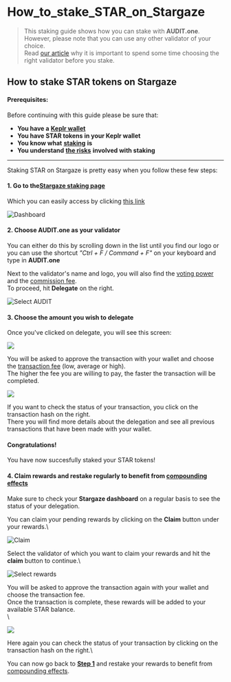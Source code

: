 # How\_to\_stake\_STAR\_on\_Stargaze

> This staking guide shows how you can stake with **AUDIT.one**.\
> However, please note that you can use any other validator of your choice.\
> Read [our article](importance\_of\_choosing\_the\_right\_validator.md) why it is important to spend some time choosing the right validator before you stake.

## How to stake STAR tokens on Stargaze

#### Prerequisites:

Before continuing with this guide please be sure that:

* **You have a** [**Keplr wallet**](how\_to\_create\_a\_keplr\_wallet.md)
* **You have STAR tokens in your Keplr wallet**
* **You know what** [**staking**](what\_is\_staking.md) **is**
* **You understand** [**the risks**](risks\_of\_staking.md) **involved with staking**

***

Staking STAR on Stargaze is pretty easy when you follow these few steps:

#### **1. Go to the**[**Stargaze staking page**](https://stake.stargaze.zone/stake)

Which you can easily access by clicking [this link](https://stake.stargaze.zone/stake)

![Dashboard](https://user-images.githubusercontent.com/95366163/149343886-a6de1a8f-7b62-433f-8567-d8963c1b7daa.png)

#### **2. Choose AUDIT.one as your validator**

You can either do this by scrolling down in the list until you find our logo or you can use the shortcut _"Ctrl + F / Command + F"_ on your keyboard and type in **AUDIT.one**

Next to the validator's name and logo, you will also find the [voting power](voting\_power.md) and the [commission fee](validator\_fee.md).\
To proceed, hit **Delegate** on the right.

![Select AUDIT](https://user-images.githubusercontent.com/95366163/149343922-5ece1028-ba72-4646-9824-c63763f038fb.png)

#### **3. Choose the amount you wish to delegate**

Once you've clicked on delegate, you will see this screen:

![](https://user-images.githubusercontent.com/95366163/149344256-485e1767-e3f2-4f12-aeb0-238c03d05ff6.png)

You will be asked to approve the transaction with your wallet and choose the [transaction fee](transaction\_fees.md) (low, average or high).\
The higher the fee you are willing to pay, the faster the transaction will be completed.

![](https://user-images.githubusercontent.com/95366163/149344319-b17be1de-cc66-4f56-ab81-11ffc56b8b21.png)

If you want to check the status of your transaction, you click on the transaction hash on the right.\
There you will find more details about the delegation and see all previous transactions that have been made with your wallet.

#### **Congratulations!**

You have now succesfully staked your STAR tokens!

#### **4. Claim rewards and restake regularly to benefit from** [**compounding effects**](compounding\_interest.md)

Make sure to check your **Stargaze dashboard** on a regular basis to see the status of your delegation.

You can claim your pending rewards by clicking on the **Claim** button under your rewards.\


![Claim](https://user-images.githubusercontent.com/95366163/149344432-afe18976-9384-4138-9d84-8f01c9f5466e.png)

Select the validator of which you want to claim your rewards and hit the **claim** button to continue.\


![Select rewards](https://user-images.githubusercontent.com/95366163/149344622-ede67ae6-80e7-4546-95b3-d415f62f6f69.png)

You will be asked to approve the transaction again with your wallet and choose the transaction fee.\
Once the transaction is complete, these rewards will be added to your available STAR balance.\
\


![](https://user-images.githubusercontent.com/95366163/149344738-023f1271-e99d-4efe-aac5-9c512f08c897.png)

Here again you can check the status of your transaction by clicking on the transaction hash on the right.\


You can now go back to [**Step 1**](how\_to\_stake\_star\_on\_stargaze.md#step1) and restake your rewards to benefit from [compounding effects](compounding\_interest.md).

